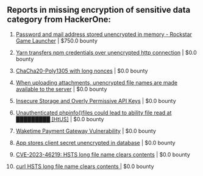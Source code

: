 ## Reports in missing encryption of sensitive data category from HackerOne:

1. [Password and mail address stored unencrypted in memory - Rockstar Game Launcher](https://hackerone.com/reports/1128357) | $750.0 bounty

2. [Yarn transfers npm credentials over unencrypted http connection](https://hackerone.com/reports/640904) | $0.0 bounty

3. [ChaCha20-Poly1305 with long nonces](https://hackerone.com/reports/506040) | $0.0 bounty

4. [When uploading attachments, unencrypted file names are made available to the server](https://hackerone.com/reports/1206799) | $0.0 bounty

5. [Insecure Storage and Overly Permissive API Keys](https://hackerone.com/reports/1283575) | $0.0 bounty

6. [Unauthenticated phpinfo()files could lead to ability file read at █████████  [HtUS]](https://hackerone.com/reports/1794884) | $0.0 bounty

7. [Waketime Payment Gateway Vulnerability](https://hackerone.com/reports/2097517) | $0.0 bounty

8. [App stores client secret unencrypted in database](https://hackerone.com/reports/1994328) | $0.0 bounty

9. [CVE-2023-46219: HSTS long file name clears contents](https://hackerone.com/reports/2236133) | $0.0 bounty

10. [curl HSTS long file name clears contents ](https://hackerone.com/reports/2279759) | $0.0 bounty

